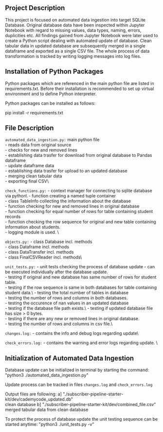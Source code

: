 ## Project Description
This project is focused on automated data ingestion into target SQLite Database.
Original database data have been inspected within Jupyter Notebook with regard to missing values, data types, naming, errors, duplicities etc. 
All findings gained from Jupyter Notebook were later used to create a Python script dealing with automated update of database. 
Clean tabular data in updated database are subsequently merged in a single dataframe and exported as a single CSV file. 
The whole process of data transformation is tracked by writing logging messages into log files.

## Installation of Python Packages
Python packages which are referenced in the main python file are listed in requirements.txt. 
Before their installation is recommended to set up virtual environment and to define Python interpreter. 

Python packages can be installed as follows:

pip install -r requirements.txt

## File Description
`automated_data_ingestion.py:` main python file \
	- reads data from original source\
	- checks for new and removed lines\
	- establishing data trasfer for download from original database to Pandas dataframe\
	- update dataframe data\
	- establishing data trasfer for upload to an updated database\
	- merging clean tabular data\
	- exporting final CSV\

`check_functions.py:`
	- context manager for connecting to sqlite database via python\ 
	- function creating a named tuple container\
	- class TableInfo collecting the information about the database\
	- function checking for new and removed lines in original database\
	- function checking for equal number of rows for table containing student records\
	- function checking the row sequence for original and new table containing information about students.\
	- logging module is used. \

`objects.py:` 
	- class Database incl. methods\
	- class Dataframe incl. methods\
	- class DataTransfer incl. methods\
 	- class FinalCSVReader incl. methods\

`unit_tests.py:`
 	- unit tests checking the process of database update
	- can be executed individually after the database update. \
		- testing if original and new database has same number of rows for student table. \
		- testing if the row sequence is same in both databases for table containing student data.\ 
		- testing the total number of tables in database\
		- testing the number of rows and columns in both databases. \
		- testing the occurence of nan values in an updated database\
		- testing if the database file path exists.\ 
		- testing if updated database file has size > 0 bytes.\
		- testing if there are any new or removed lines in original database.\
		- testing the number of rows and columns in csv file.\ 


`changes.log:`
	- contains the info and debug logs regarding update\

`check_errors.log:`
	- contains the warning and error logs regarding update. \


## Initialization of Automated Data Ingestion

Database update can be initialized in terminal by starting the command: "python3 ./automated_data_ingestion.py"

Update process can be tracked in files `changes.log` and `check_errors.log`

Output files are following:
	a] "./subscriber-pipeline-starter-kit/dev/cademycode_updated.db"\
		clean database
	b] "./subscriber-pipeline-starter-kit/dev/combined_file.csv"\
		merged tabular data from clean database

To protect the process of database update the unit testing sequence can be started anytime:
	"python3 ./unit_tests.py -v"
